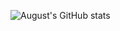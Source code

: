 ![August's GitHub stats](https://github-readme-stats.vercel.app/api?username=amfelso&show_icons=true&theme=merko)

